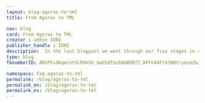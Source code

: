 ```yaml
---
layout: blog-agoras-to-tml
title: From Agoras to TML

nav: blog
card: From Agoras to TML
creator : admin IDNI
publisher_handle : IDNI
description:  In the last blogpost we went through our five stages in chronological and conceptually bottom-up order language, knowledge, discussion, collaboration, change, and knowledge market
type: blog
fbnumberID: ARSPSs08qmchtVLR0kVb_UwG5dfUzbNOBDDfZ_RFFn44FfdJN0Crymsm2kcHsTqcYEg

namespace: faq.agoras-to-tml
permalink: /blog/agoras-to-tml
permalink_en: /blog/agoras-to-tml
permalink_es: /blog/agoras-to-tml
---
```

